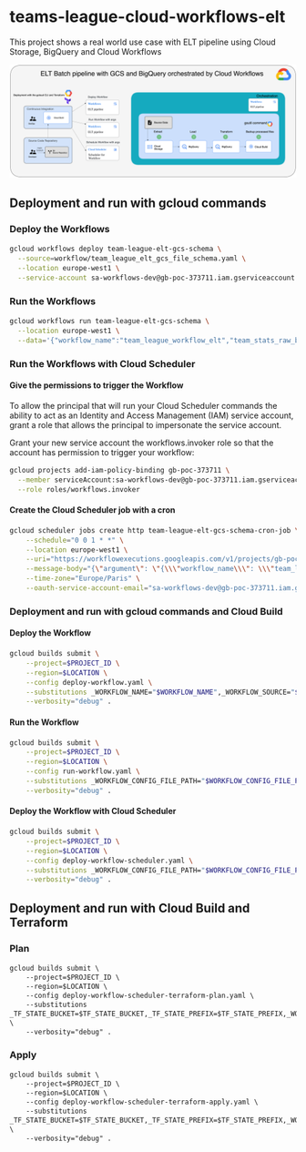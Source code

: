 # teams-league-cloud-workflows-elt

This project shows a real world use case with ELT pipeline using Cloud Storage, BigQuery and Cloud Workflows

![elt_gcs_bq_workflows.png](diagram%2Felt_gcs_bq_workflows.png)

## Deployment and run with gcloud commands

### Deploy the Workflows

```bash
gcloud workflows deploy team-league-elt-gcs-schema \
  --source=workflow/team_league_elt_gcs_file_schema.yaml \
  --location europe-west1 \
  --service-account sa-workflows-dev@gb-poc-373711.iam.gserviceaccount.com
```

### Run the Workflows

```bash
gcloud workflows run team-league-elt-gcs-schema \
  --location europe-west1 \
  --data='{"workflow_name":"team_league_workflow_elt","team_stats_raw_bq_create_disposition":"CREATE_NEVER","team_stats_raw_bq_write_disposition":"WRITE_APPEND","team_stats_raw_bq_source_format":"NEWLINE_DELIMITED_JSON","team_stats_raw_bq_schema_uri":"gs://mazlum_dev/workflows/team_league/schema/team_stats_raw_table_schema.json","dataset":"mazlum_test","team_stat_table":"team_stat","team_stat_raw_table":"team_stat_raw","team_stats_raw_files_hot_source_uri":"gs://mazlum_dev/workflows/team_league/elt/hot/*.json","team_stats_raw_files_cold_destination_uri":"gs://mazlum_dev/workflows/team_league/elt/cold/"}'
```

### Run the Workflows with Cloud Scheduler

#### Give the permissions to trigger the Workflow

To allow the principal that will run your Cloud Scheduler commands the ability to act as an Identity and Access Management
(IAM) service account, grant a role that allows the principal to impersonate the service account.

Grant your new service account the workflows.invoker role so that the account has permission to trigger your workflow:

```bash
gcloud projects add-iam-policy-binding gb-poc-373711 \
  --member serviceAccount:sa-workflows-dev@gb-poc-373711.iam.gserviceaccount.com \
  --role roles/workflows.invoker
```

#### Create the Cloud Scheduler job with a cron

```bash
gcloud scheduler jobs create http team-league-elt-gcs-schema-cron-job \
    --schedule="0 0 1 * *" \
    --location europe-west1 \
    --uri="https://workflowexecutions.googleapis.com/v1/projects/gb-poc-373711/locations/europe-west1/workflows/team-league-elt-gcs-schema/executions" \
    --message-body="{\"argument\": \"{\\\"workflow_name\\\": \\\"team_league_workflow_elt\\\",\\\"team_stats_raw_bq_create_disposition\\\": \\\"CREATE_NEVER\\\",\\\"team_stats_raw_bq_write_disposition\\\": \\\"WRITE_APPEND\\\",\\\"team_stats_raw_bq_source_format\\\": \\\"NEWLINE_DELIMITED_JSON\\\",\\\"team_stats_raw_bq_schema_uri\\\": \\\"gs://mazlum_dev/workflows/team_league/schema/team_stats_raw_table_schema.json\\\",\\\"dataset\\\": \\\"mazlum_test\\\",\\\"team_stat_table\\\": \\\"team_stat\\\",\\\"team_stat_raw_table\\\": \\\"team_stat_raw\\\",\\\"team_stats_raw_files_hot_source_uri\\\": \\\"gs://mazlum_dev/workflows/team_league/elt/hot/*.json\\\",\\\"team_stats_raw_files_cold_destination_uri\\\": \\\"gs://mazlum_dev/workflows/team_league/elt/cold/\\\"}\"}" \
    --time-zone="Europe/Paris" \
    --oauth-service-account-email="sa-workflows-dev@gb-poc-373711.iam.gserviceaccount.com"
```

### Deployment and run with gcloud commands and Cloud Build

#### Deploy the Workflow

```bash
gcloud builds submit \
    --project=$PROJECT_ID \
    --region=$LOCATION \
    --config deploy-workflow.yaml \
    --substitutions _WORKFLOW_NAME="$WORKFLOW_NAME",_WORKFLOW_SOURCE="$WORKFLOW_SOURCE",_WORKFLOW_SA="$WORKFLOW_SA" \
    --verbosity="debug" .
```

#### Run the Workflow

```bash
gcloud builds submit \
    --project=$PROJECT_ID \
    --region=$LOCATION \
    --config run-workflow.yaml \
    --substitutions _WORKFLOW_CONFIG_FILE_PATH="$WORKFLOW_CONFIG_FILE_PATH",_WORKFLOW_NAME="$WORKFLOW_NAME" \
    --verbosity="debug" .
```

#### Deploy the Workflow with Cloud Scheduler

```bash
gcloud builds submit \
    --project=$PROJECT_ID \
    --region=$LOCATION \
    --config deploy-workflow-scheduler.yaml \
    --substitutions _WORKFLOW_CONFIG_FILE_PATH="$WORKFLOW_CONFIG_FILE_PATH",_WORKFLOW_URI="$WORKFLOW_URI",_WORKFLOW_SCHEDULER_NAME="$WORKFLOW_SCHEDULER_NAME",_WORKFLOW_SCHEDULER_INTERVAL="$WORKFLOW_SCHEDULER_INTERVAL",_WORKFLOW_SCHEDULER_TIME_ZONE="$WORKFLOW_SCHEDULER_TIME_ZONE",_WORKFLOW_SCHEDULER_SA="$WORKFLOW_SCHEDULER_SA" \
    --verbosity="debug" .
```

## Deployment and run with Cloud Build and Terraform

### Plan

```shell
gcloud builds submit \
    --project=$PROJECT_ID \
    --region=$LOCATION \
    --config deploy-workflow-scheduler-terraform-plan.yaml \
    --substitutions _TF_STATE_BUCKET=$TF_STATE_BUCKET,_TF_STATE_PREFIX=$TF_STATE_PREFIX,_WORKFLOW_NAME=$WORKFLOW_NAME,_WORKFLOW_SOURCE=$WORKFLOW_SOURCE,_WORKFLOW_URI=$WORKFLOW_URI,_WORKFLOW_SCHEDULER_SA=$WORKFLOW_SCHEDULER_SA,_WORKFLOW_SCHEDULER_NAME=$WORKFLOW_SCHEDULER_NAME,_WORKFLOW_SCHEDULER_INTERVAL=$WORKFLOW_SCHEDULER_INTERVAL,_WORKFLOW_SCHEDULER_TIME_ZONE=$WORKFLOW_SCHEDULER_TIME_ZONE,_WORKFLOW_SCHEDULER_SA=$WORKFLOW_SCHEDULER_SA,_GOOGLE_PROVIDER_VERSION=$GOOGLE_PROVIDER_VERSION \
    --verbosity="debug" .
```

### Apply

```shell
gcloud builds submit \
    --project=$PROJECT_ID \
    --region=$LOCATION \
    --config deploy-workflow-scheduler-terraform-apply.yaml \
    --substitutions _TF_STATE_BUCKET=$TF_STATE_BUCKET,_TF_STATE_PREFIX=$TF_STATE_PREFIX,_WORKFLOW_NAME=$WORKFLOW_NAME,_WORKFLOW_SOURCE=$WORKFLOW_SOURCE,_WORKFLOW_URI=$WORKFLOW_URI,_WORKFLOW_SCHEDULER_SA=$WORKFLOW_SCHEDULER_SA,_WORKFLOW_SCHEDULER_NAME=$WORKFLOW_SCHEDULER_NAME,_WORKFLOW_SCHEDULER_INTERVAL=$WORKFLOW_SCHEDULER_INTERVAL,_WORKFLOW_SCHEDULER_TIME_ZONE=$WORKFLOW_SCHEDULER_TIME_ZONE,_WORKFLOW_SCHEDULER_SA=$WORKFLOW_SCHEDULER_SA,_GOOGLE_PROVIDER_VERSION=$GOOGLE_PROVIDER_VERSION \
    --verbosity="debug" .
```